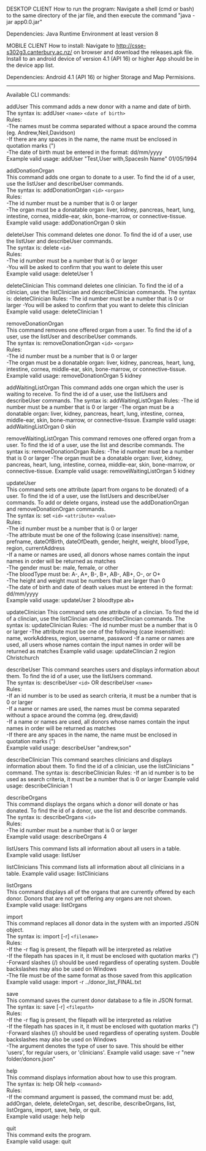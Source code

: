 

DESKTOP CLIENT
How to run the program:
Navigate a shell (cmd or bash) to the same directory of the jar file, and then execute the command "java -jar app0.0.jar"

Dependencies:
Java Runtime Environment at least version 8


MOBILE CLIENT
How to install:
Navigate to http://csse-s302g3.canterbury.ac.nz/ on browser and download the releases.apk file.
Install to an android device of version 4.1 (API 16) or higher
App should be in the device app list.

Dependencies:
Android 4.1 (API 16) or higher
Storage and Map Permisions.


----------------------------------------------------------

Available CLI commands:

addUser
This command adds a new donor with a name and date of birth.  
The syntax is: addUser `<name>` `<date of birth>`  
Rules:  
-The names must be comma separated without a space around the comma (eg. Andrew,Neil,Davidson)  
-If there are any spaces in the name, the name must be enclosed in quotation marks (")  
-The date of birth must be entered in the format: dd/mm/yyyy  
Example valid usage: addUser "Test,User with,SpacesIn Name" 01/05/1994  

addDonationOrgan  
This command adds one organ to donate to a user. To find the id of a user, use the listUser and describeUser commands.  
The syntax is: addDonationOrgan `<id>` `<organ>`  
Rules:  
-The id number must be a number that is 0 or larger  
-The organ must be a donatable organ: liver, kidney, pancreas, heart, lung, intestine, cornea, middle-ear, skin, bone-marrow, or connective-tissue.  
Example valid usage: addDonationOrgan 0 skin  

deleteUser
This command deletes one donor. To find the id of a user, use the listUser and describeUser commands.  
The syntax is: delete `<id>`  
Rules:  
-The id number must be a number that is 0 or larger  
-You will be asked to confirm that you want to delete this user  
Example valid usage: deleteUser 1

deleteClinician
This command deletes one clinician. To find the id of a clinician, use the listClinician and describeClinician commands.
The syntax is: deleteClinician <id>
Rules:
-The id number must be a number that is 0 or larger
-You will be asked to confirm that you want to delete this clinician
Example valid usage: deleteClinician 1

removeDonationOrgan  
This command removes one offered organ from a user. To find the id of a user, use the listUser and describeUser commands.  
The syntax is: removeDonationOrgan `<id>` `<organ>`  
Rules:  
-The id number must be a number that is 0 or larger  
-The organ must be a donatable organ: liver, kidney, pancreas, heart, lung, intestine, cornea, middle-ear, skin, bone-marrow, or connective-tissue.  
Example valid usage: removeDonationOrgan 5 kidney

addWaitingListOrgan
This command adds one organ which the user is waiting to receive. To find the id of a user, use the listUsers and describeUser commands.
The syntax is: addWaitingListOrgan <id> <organ>
Rules:
-The id number must be a number that is 0 or larger
-The organ must be a donatable organ: liver, kidney, pancreas, heart, lung, intestine, cornea, middle-ear, skin, 
bone-marrow, or connective-tissue.
Example valid usage: addWaitingListOrgan 0 skin

removeWaitingListOrgan
This command removes one offered organ from a user. To find the id of a user, use the list and
describe commands.
The syntax is: removeDonationOrgan <id> <organ>
Rules:
-The id number must be a number that is 0 or larger
-The organ must be a donatable organ: liver, kidney, pancreas, heart, lung, intestine, cornea, middle-ear, skin,
bone-marrow, or connective-tissue.
Example valid usage: removeWaitingListOrgan 5 kidney

updateUser  
This command sets one attribute (apart from organs to be donated) of a user. To find the id of a user, use the listUsers and describeUser commands. To add or delete organs, instead use the addDonationOrgan and removeDonationOrgan commands.  
The syntax is: set `<id>` `<attribute>` `<value>`  
Rules:  
-The id number must be a number that is 0 or larger  
-The attribute must be one of the following (case insensitive): name, prefname, dateOfBirth, dateOfDeath, gender, height, weight, bloodType, region, currentAddress  
-If a name or names are used, all donors whose names contain the input names in order will be returned as matches  
-The gender must be: male, female, or other  
-The bloodType must be: A-, A+, B-, B+, AB-, AB+, O-, or O+  
-The height and weight must be numbers that are larger than 0  
-The date of birth and date of death values must be entered in the format: dd/mm/yyyy  
Example valid usage: updateUser 2 bloodtype ab+

updateClinician
This command sets one attribute of a clincian. To find the id of a clincian,
use the listClincian and describeClincian commands.
The syntax is: updateClinician <id> <attribute> <value>
Rules:
-The id number must be a number that is 0 or larger
-The attribute must be one of the following (case insensitive): name, workAddress, region, username, password
-If a name or names are used, all users whose names contain the input names in order will be returned as matches
Example valid usage: updateClincian 2 region Christchurch

describeUser
This command searches users and displays information about them. To find the id of a user, use the listUsers command.   
The syntax is: describeUser `<id>` OR describeUser `<name>`  
Rules:  
-If an id number is to be used as search criteria, it must be a number that is 0 or larger  
-If a name or names are used, the names must be comma separated without a space around the comma (eg. drew,david)  
-If a name or names are used, all donors whose names contain the input names in order will be returned as matches  
-If there are any spaces in the name, the name must be enclosed in quotation marks (")  
Example valid usage: describeUser "andrew,son"

describeClinician
This command searches clinicians and displays information about them. To find the id of a clinician, use the listClinicians "
command.
The syntax is: describeClinician <id>
Rules:
-If an id number is to be used as search criteria, it must be a number that is 0 or larger
Example valid usage: describeClinician 1

describeOrgans  
This command displays the organs which a donor will donate or has donated. To find the id of a donor, use the list and describe commands.  
The syntax is: describeOrgans `<id>`  
Rules:  
-The id number must be a number that is 0 or larger  
Example valid usage: describeOrgans 4

listUsers
This command lists all information about all users in a table.  
Example valid usage: listUser

listClinicians
This command lists all information about all clinicians in a table.
Example valid usage: listClinicians

listOrgans  
This command displays all of the organs that are currently offered by each donor. Donors that are not yet offering any organs are not shown.  
Example valid usage: listOrgans

import  
This command replaces all donor data in the system with an imported JSON object.  
The syntax is: import [-r] `<filename>`  
Rules:  
-If the -r flag is present, the filepath will be interpreted as relative  
-If the filepath has spaces in it, it must be enclosed with quotation marks (")  
-Forward slashes (/) should be used regardless of operating system. Double backslashes may also be used on Windows  
-The file must be of the same format as those saved from this application  
Example valid usage: import -r ../donor_list_FINAL.txt

save  
This command saves the current donor database to a file in JSON format.  
The syntax is: save [-r] <tye>`<filepath>`  
Rules:  
-If the -r flag is present, the filepath will be interpreted as relative  
-If the filepath has spaces in it, it must be enclosed with quotation marks (")  
-Forward slashes (/) should be used regardless of operating system. Double backslashes may also be used on Windows  
-The <type> argument denotes the type of user to save. This should be either 'users', for regular users, or 'clinicians'.
Example valid usage: save -r "new folder/donors.json"

help  
This command displays information about how to use this program.  
The syntax is: help OR help `<command>`  
Rules:  
-If the command argument is passed, the command must be: add, addOrgan, delete, deleteOrgan, set, describe, describeOrgans, list, listOrgans, import, save, help, or quit.  
Example valid usage: help help

quit  
This command exits the program.  
Example valid usage: quit